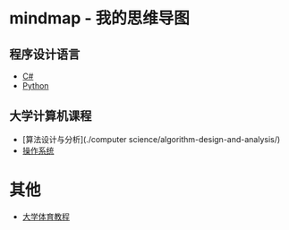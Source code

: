 # mindmap - 我的思维导图

## 程序设计语言

- [C#](./program-language/csharp/)
- [Python](./program-language/python/)

## 大学计算机课程

- [算法设计与分析](./computer science/algorithm-design-and-analysis/)
- [操作系统]()

# 其他

- [大学体育教程](./others/college-sports-curriculum/)